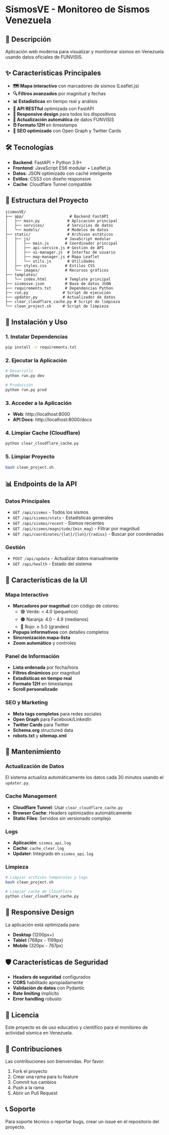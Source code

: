 # SismosVE - Monitoreo de Sismos Venezuela

## 🎯 Descripción
Aplicación web moderna para visualizar y monitorear sismos en Venezuela usando datos oficiales de FUNVISIS.

## ✨ Características Principales
- **🗺️ Mapa interactivo** con marcadores de sismos (Leaflet.js)
- **🔍 Filtros avanzados** por magnitud y fechas
- **📊 Estadísticas** en tiempo real y análisis
- **🚀 API RESTful** optimizada con FastAPI
- **📱 Responsive design** para todos los dispositivos
- **🔄 Actualización automática** de datos FUNVISIS
- **⏰ Formato 12H** en timestamps
- **🎨 SEO optimizado** con Open Graph y Twitter Cards

## 🛠️ Tecnologías
- **Backend**: FastAPI + Python 3.9+
- **Frontend**: JavaScript ES6 modular + Leaflet.js
- **Datos**: JSON optimizado con caché inteligente
- **Estilos**: CSS3 con diseño responsive
- **Cache**: Cloudflare Tunnel compatible

## 📁 Estructura del Proyecto

```
sismosVE/
├── app/                    # Backend FastAPI
│   ├── main.py            # Aplicación principal
│   ├── services/          # Servicios de datos
│   └── models/            # Modelos de datos
├── static/                # Archivos estáticos
│   ├── js/               # JavaScript modular
│   │   ├── main.js       # Coordinador principal
│   │   ├── api-service.js # Gestión de API
│   │   ├── ui-manager.js  # Interfaz de usuario
│   │   ├── map-manager.js # Mapa Leaflet
│   │   └── utils.js       # Utilidades
│   ├── styles.css        # Estilos CSS
│   └── images/           # Recursos gráficos
├── templates/
│   └── index.html        # Template principal
├── sismosve.json         # Base de datos JSON
├── requirements.txt      # Dependencias Python
├── run.py               # Script de ejecución
├── updater.py           # Actualizador de datos
├── clear_cloudflare_cache.py # Script de limpieza
└── clean_project.sh     # Script de limpieza
```

## 🚀 Instalación y Uso

### 1. Instalar Dependencias
```bash
pip install -r requirements.txt
```

### 2. Ejecutar la Aplicación
```bash
# Desarrollo
python run.py dev

# Producción
python run.py prod
```

### 3. Acceder a la Aplicación
- **Web**: http://localhost:8000
- **API Docs**: http://localhost:8000/docs

### 4. Limpiar Cache (Cloudflare)
```bash
python clear_cloudflare_cache.py
```

### 5. Limpiar Proyecto
```bash
bash clean_project.sh
```

## 📊 Endpoints de la API

### Datos Principales
- `GET /api/sismos` - Todos los sismos
- `GET /api/sismos/stats` - Estadísticas generales
- `GET /api/sismos/recent` - Sismos recientes
- `GET /api/sismos/magnitude/{min_mag}` - Filtrar por magnitud
- `GET /api/coordinates/{lat}/{lon}/{radius}` - Buscar por coordenadas

### Gestión
- `POST /api/update` - Actualizar datos manualmente
- `GET /api/health` - Estado del sistema

## 🎨 Características de la UI

### Mapa Interactivo
- **Marcadores por magnitud** con código de colores:
  - 🟢 Verde: < 4.0 (pequeños)
  - 🟠 Naranja: 4.0 - 4.9 (medianos)
  - 🔴 Rojo: ≥ 5.0 (grandes)
- **Popups informativos** con detalles completos
- **Sincronización mapa-lista**
- **Zoom automático** y controles

### Panel de Información
- **Lista ordenada** por fecha/hora
- **Filtros dinámicos** por magnitud
- **Estadísticas en tiempo real**
- **Formato 12H** en timestamps
- **Scroll personalizado**

### SEO y Marketing
- **Meta tags completos** para redes sociales
- **Open Graph** para Facebook/LinkedIn
- **Twitter Cards** para Twitter
- **Schema.org** structured data
- **robots.txt** y **sitemap.xml**

## 🔧 Mantenimiento

### Actualización de Datos
El sistema actualiza automáticamente los datos cada 30 minutos usando el `updater.py`.

### Cache Management
- **Cloudflare Tunnel**: Usar `clear_cloudflare_cache.py`
- **Browser Cache**: Headers optimizados automáticamente
- **Static Files**: Servidos sin versionado complejo

### Logs
- **Aplicación**: `sismos_api.log`
- **Cache**: `cache_clear.log`
- **Updater**: Integrado en `sismos_api.log`

### Limpieza
```bash
# Limpiar archivos temporales y logs
bash clean_project.sh

# Limpiar cache de Cloudflare
python clear_cloudflare_cache.py
```

## 📱 Responsive Design

La aplicación está optimizada para:
- **Desktop** (1200px+)
- **Tablet** (768px - 1199px)
- **Mobile** (320px - 767px)

## 🛡️ Características de Seguridad

- **Headers de seguridad** configurados
- **CORS** habilitado apropiadamente
- **Validación de datos** con Pydantic
- **Rate limiting** implícito
- **Error handling** robusto

## 📄 Licencia

Este proyecto es de uso educativo y científico para el monitoreo de actividad sísmica en Venezuela.

## 🤝 Contribuciones

Las contribuciones son bienvenidas. Por favor:
1. Fork el proyecto
2. Crear una rama para tu feature
3. Commit tus cambios
4. Push a la rama
5. Abrir un Pull Request

## 📞 Soporte

Para soporte técnico o reportar bugs, crear un issue en el repositorio del proyecto.